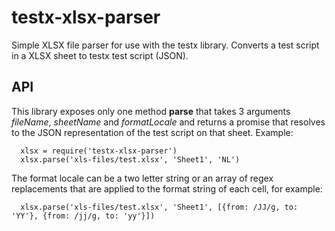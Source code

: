 testx-xlsx-parser
=====

Simple XLSX file parser for use with the testx library. Converts a test script in a XLSX sheet to testx test script (JSON).

## API
This library exposes only one method **parse** that takes 3 arguments *fileName*, *sheetName* and *formatLocale* and returns a promise that resolves to the JSON representation of the test script on that sheet. Example:

```
  xlsx = require('testx-xlsx-parser')
  xlsx.parse('xls-files/test.xlsx', 'Sheet1', 'NL')
```

The format locale can be a two letter string or an array of regex replacements that are applied to the format string of each cell, for example:

```
  xlsx.parse('xls-files/test.xlsx', 'Sheet1', [{from: /JJ/g, to: 'YY'}, {from: /jj/g, to: 'yy'}])
```

